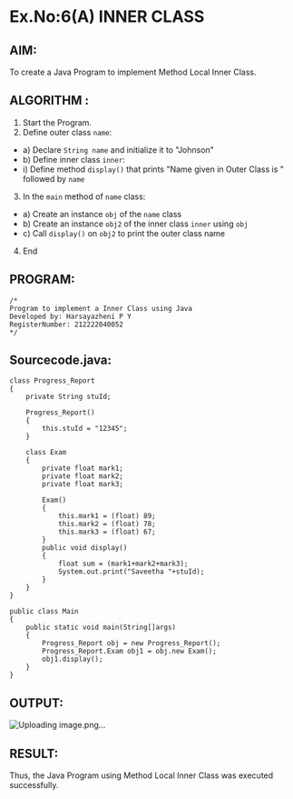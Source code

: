 # Ex.No:6(A)  INNER CLASS
## AIM:
To create a Java Program to implement Method Local Inner Class.

## ALGORITHM :
1.  Start the Program.
2.	Define outer class `name`:
-	a) Declare `String name` and initialize it to "Johnson"
-	b) Define inner class `inner`:
- i) Define method `display()` that prints "Name given in Outer Class is " followed by `name`
3.	In the `main` method of `name` class:
-	a) Create an instance `obj` of the `name` class
-	b) Create an instance `obj2` of the inner class `inner` using `obj`
-	c) Call `display()` on `obj2` to print the outer class name
4.	End






## PROGRAM:
 ```
/*
Program to implement a Inner Class using Java
Developed by: Harsayazheni P Y
RegisterNumber: 212222040052
*/
```

## Sourcecode.java:
```
class Progress_Report
{
    private String stuId;
    
    Progress_Report()
    {
        this.stuId = "12345";
    }
    
    class Exam
    {
        private float mark1;
        private float mark2;
        private float mark3;
        
        Exam()
        {
            this.mark1 = (float) 89;
            this.mark2 = (float) 78;
            this.mark3 = (float) 67;
        }
        public void display()
        {
            float sum = (mark1+mark2+mark3);
            System.out.print("Saveetha "+stuId);
        }
    }
}

public class Main
{
    public static void main(String[]args)
    {
        Progress_Report obj = new Progress_Report();
        Progress_Report.Exam obj1 = obj.new Exam();
        obj1.display();
    }
}
```






## OUTPUT:
![Uploading image.png…]()



## RESULT:
Thus, the Java Program using Method Local Inner Class was executed successfully.

